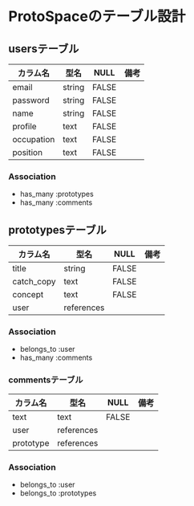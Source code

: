 # ProtoSpaceのテーブル設計

## usersテーブル

| カラム名    | 型名    | NULL  | 備考 |
| ---------- | ------ | ----- | --- |
| email      | string | FALSE |     |
| password   | string | FALSE |     |
| name       | string | FALSE |     |
| profile    | text   | FALSE |     |
| occupation | text   | FALSE |     |
| position   | text   | FALSE |     |

### Association
- has_many :prototypes
- has_many :comments

## prototypesテーブル

| カラム名    | 型名        | NULL  | 備考 |
| ---------- | ---------- | ----- | --- |
| title      | string     | FALSE |     |
| catch_copy | text       | FALSE |     |
| concept    | text       | FALSE |     |
| user       | references |       |     |

### Association
- belongs_to :user
- has_many :comments

### commentsテーブル

| カラム名    | 型名         | NULL  | 備考 |
| ---------- | ----------- | ----- | --- |
| text       | text        | FALSE |     |
| user       | references  |       |     |
| prototype  | references  |       |     |

### Association
- belongs_to :user
- belongs_to :prototypes